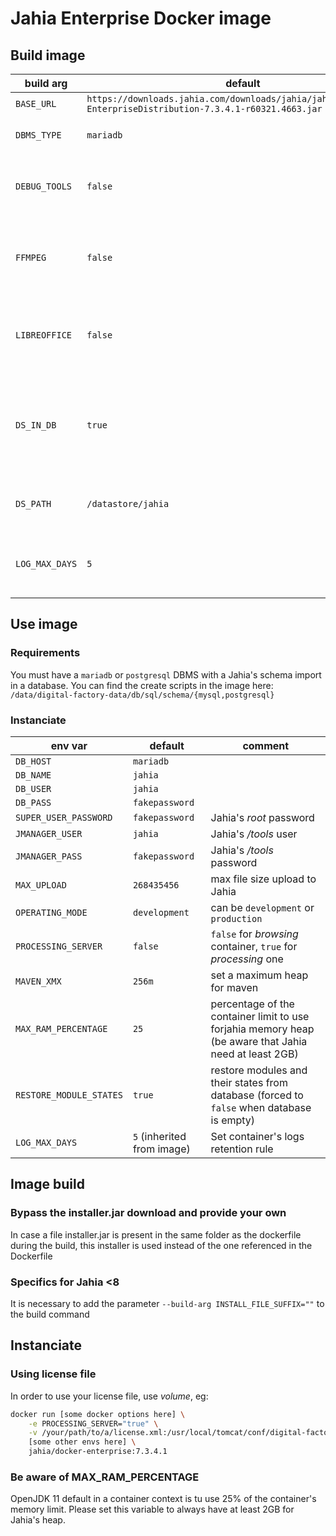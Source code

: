 # Jahia Enterprise Docker image

## Build image
| build arg      | default                                                                                                       | comment                                                                   |
|----------------|---------------------------------------------------------------------------------------------------------------|---------------------------------------------------------------------------|
| `BASE_URL`     | `https://downloads.jahia.com/downloads/jahia/jahia7.3.4/Jahia-EnterpriseDistribution-7.3.4.1-r60321.4663.jar` |                                                                           |
| `DBMS_TYPE`    | `mariadb`                                                                                                     | can be `mariadb` or `postgresql`                                          |
| `DEBUG_TOOLS`  | `false`                                                                                                       | set to `true` in order to install `vim` and `binutils`                    |
| `FFMPEG`       | `false`                                                                                                       | set to `true` in order to install `ffmpeg` and enable it for Jahia        |
| `LIBREOFFICE`  | `false`                                                                                                       | set to `true` in order to install `libreoffice` and enable it for Jahia   |
| `DS_IN_DB`     | `true`                                                                                                        | `true` for store files in database, `false` for store files in filesystem |
| `DS_PATH`      | `/datastore/jahia`                                                                                            | datastore path if `DS_IN_DB` is set to `false`                            |
| `LOG_MAX_DAYS` | `5`                                                                                                           | Set the default image logs retention rule                                 |


## Use image
### Requirements
You must have a `mariadb` or `postgresql` DBMS with a Jahia's schema import in a database.
You can find the create scripts in the image here: `/data/digital-factory-data/db/sql/schema/{mysql,postgresql}`

### Instanciate
| env var                 | default                    | comment                                                                                               |
|-------------------------|----------------------------|-------------------------------------------------------------------------------------------------------|
| `DB_HOST`               | `mariadb`                  |                                                                                                       |
| `DB_NAME`               | `jahia`                    |                                                                                                       |
| `DB_USER`               | `jahia`                    |                                                                                                       |
| `DB_PASS`               | `fakepassword`             |                                                                                                       |
| `SUPER_USER_PASSWORD`   | `fakepassword`             | Jahia's _root_ password                                                                               |
| `JMANAGER_USER`         | `jahia`                    | Jahia's _/tools_ user                                                                                 |
| `JMANAGER_PASS`         | `fakepassword`             | Jahia's _/tools_ password                                                                             |
| `MAX_UPLOAD`            | `268435456`                | max file size upload to Jahia                                                                         |
| `OPERATING_MODE`        | `development`              | can be `development` or `production`                                                                  |
| `PROCESSING_SERVER`     | `false`                    | `false` for _browsing_ container, `true` for _processing_ one                                         |
| `MAVEN_XMX`             | `256m`                     | set a maximum heap for maven                                                                          |
| `MAX_RAM_PERCENTAGE`    | `25`                       | percentage of the container limit to use forjahia memory heap (be aware that Jahia need at least 2GB) |
| `RESTORE_MODULE_STATES` | `true`                     | restore modules and their states from database (forced to `false` when database is empty)             |
| `LOG_MAX_DAYS`          | `5` (inherited from image) | Set container's logs retention rule                                                                   |


## Image build

### Bypass the installer.jar download and provide your own
In case a file installer.jar is present in the same folder as the dockerfile during the build, this installer is used instead of the one referenced in the Dockerfile

### Specifics for Jahia <8
It is necessary to add the parameter `--build-arg INSTALL_FILE_SUFFIX=""` to the build command

## Instanciate
### Using license file
In order to use your license file, use _volume_, eg:
```bash
docker run [some docker options here] \
    -e PROCESSING_SERVER="true" \
    -v /your/path/to/a/license.xml:/usr/local/tomcat/conf/digital-factory-config/jahia/license.xml:ro \
    [some other envs here] \
    jahia/docker-enterprise:7.3.4.1

```
### Be aware of MAX_RAM_PERCENTAGE
OpenJDK 11 default in a container context is tu use 25% of the container's memory limit.
Please set this variable to always have at least 2GB for Jahia's heap.
